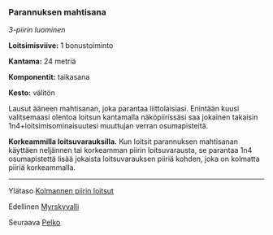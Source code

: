 ### Parannuksen mahtisana

*3-piirin luominen* 

**Loitsimisviive:** 1 bonustoiminto

**Kantama:** 24 metriä

**Komponentit:** taikasana

**Kesto:** välitön

Lausut ääneen mahtisanan, joka parantaa liittolaisiasi. Enintään kuusi valitsemaasi olentoa loitsun kantamalla näköpiirissäsi saa jokainen takaisin 1n4+loitsimisominaisuutesi muuttujan verran osumapisteitä.

**Korkeammilla loitsuvarauksilla.** Kun loitsit parannuksen mahtisanan käyttäen neljännen tai korkeamman piirin loitsuvarausta, se parantaa 1n4 osumapistettä lisää jokaista loitsuvarauksen piiriä kohden, joka on kolmatta piiriä korkeammalla.

----

Ylätaso [Kolmannen piirin loitsut](3_piirin_loitsut.md)

Edellinen [Myrskyvalli](Myrskyvalli.md)

Seuraava [Pelko](Pelko.md)
